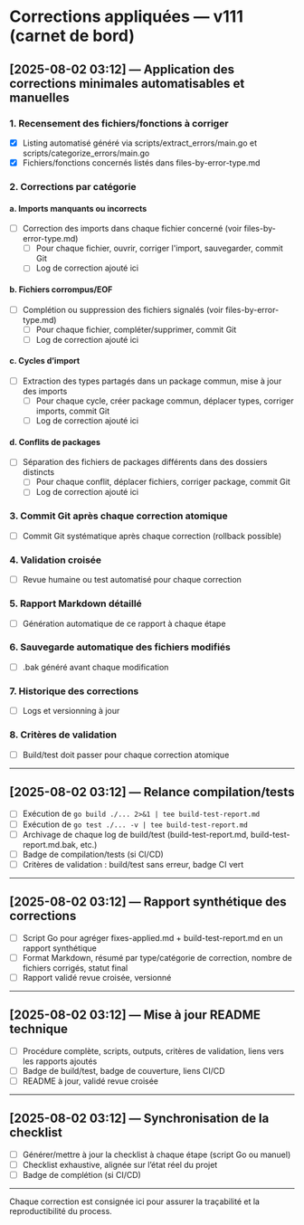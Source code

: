 # Corrections appliquées — v111 (carnet de bord)

## [2025-08-02 03:12] — Application des corrections minimales automatisables et manuelles

### 1. Recensement des fichiers/fonctions à corriger

- [x] Listing automatisé généré via scripts/extract_errors/main.go et scripts/categorize_errors/main.go
- [x] Fichiers/fonctions concernés listés dans files-by-error-type.md

### 2. Corrections par catégorie

#### a. Imports manquants ou incorrects

- [ ] Correction des imports dans chaque fichier concerné (voir files-by-error-type.md)
    - [ ] Pour chaque fichier, ouvrir, corriger l'import, sauvegarder, commit Git
    - [ ] Log de correction ajouté ici

#### b. Fichiers corrompus/EOF

- [ ] Complétion ou suppression des fichiers signalés (voir files-by-error-type.md)
    - [ ] Pour chaque fichier, compléter/supprimer, commit Git
    - [ ] Log de correction ajouté ici

#### c. Cycles d’import

- [ ] Extraction des types partagés dans un package commun, mise à jour des imports
    - [ ] Pour chaque cycle, créer package commun, déplacer types, corriger imports, commit Git
    - [ ] Log de correction ajouté ici

#### d. Conflits de packages

- [ ] Séparation des fichiers de packages différents dans des dossiers distincts
    - [ ] Pour chaque conflit, déplacer fichiers, corriger package, commit Git
    - [ ] Log de correction ajouté ici

### 3. Commit Git après chaque correction atomique

- [ ] Commit Git systématique après chaque correction (rollback possible)

### 4. Validation croisée

- [ ] Revue humaine ou test automatisé pour chaque correction

### 5. Rapport Markdown détaillé

- [ ] Génération automatique de ce rapport à chaque étape

### 6. Sauvegarde automatique des fichiers modifiés

- [ ] .bak généré avant chaque modification

### 7. Historique des corrections

- [ ] Logs et versionning à jour

### 8. Critères de validation

- [ ] Build/test doit passer pour chaque correction atomique

---

## [2025-08-02 03:12] — Relance compilation/tests

- [ ] Exécution de `go build ./... 2>&1 | tee build-test-report.md`
- [ ] Exécution de `go test ./... -v | tee build-test-report.md`
- [ ] Archivage de chaque log de build/test (build-test-report.md, build-test-report.md.bak, etc.)
- [ ] Badge de compilation/tests (si CI/CD)
- [ ] Critères de validation : build/test sans erreur, badge CI vert

---

## [2025-08-02 03:12] — Rapport synthétique des corrections

- [ ] Script Go pour agréger fixes-applied.md + build-test-report.md en un rapport synthétique
- [ ] Format Markdown, résumé par type/catégorie de correction, nombre de fichiers corrigés, statut final
- [ ] Rapport validé revue croisée, versionné

---

## [2025-08-02 03:12] — Mise à jour README technique

- [ ] Procédure complète, scripts, outputs, critères de validation, liens vers les rapports ajoutés
- [ ] Badge de build/test, badge de couverture, liens CI/CD
- [ ] README à jour, validé revue croisée

---

## [2025-08-02 03:12] — Synchronisation de la checklist

- [ ] Générer/mettre à jour la checklist à chaque étape (script Go ou manuel)
- [ ] Checklist exhaustive, alignée sur l’état réel du projet
- [ ] Badge de complétion (si CI/CD)

---

Chaque correction est consignée ici pour assurer la traçabilité et la reproductibilité du process.
